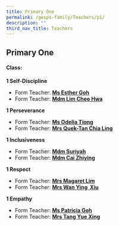 ```yaml
---
title: Primary One
permalink: /gesps-family/Teachers/p1/
description: ""
third_nav_title: Teachers
---
```

## Primary One

#### Class:

**1 Self-Discipline**

*   Form Teacher: **[Ms Esther Goh](mailto:goh_yue_yin_esther@schools.gov.sg)**
*   Form Teacher: **[Mdm Lim Cheo Hwa](mailto:Lim_Cheo_Hwa@schools.gov.sg)**

**1 Perseverance**

*   Form Teacher: **[Ms Odelia Tiong](mailto:odelia_tiong_hui_xuan@schools.gov.sg)**
*   Form Teacher: **[Mrs Quek-Tan Chia Ling](mailto:tan_chia_ling@schools.gov.sg)**

**1 Inclusiveness**

*   Form Teacher: **[Mdm Suriyah](mailto:Suriyah_Mohamed_Noor@schools.gov.sg)**
*   Form Teacher: **[Mdm Cai Zhiying](mailto:Cai_Zhiying@schools.gov.sg)**

**1 Respect**  

*   Form Teacher: **[Mrs Magaret Lim](mailto:Low_Hong_Mei_Margaret@schools.gov.sg)** 
*   Form Teacher: **[Mrs Wan Ying  Xiu](mailto:tan_ying_xiu@schools.gov.sg)**

**1 Empathy**

*   Form Teacher: **[Ms Patricia Goh](mailto:Goh_Ley_Hoon_Patricia@schools.gov.sg)**
*   Form Teacher: **[Mrs Tang Yue Xing](mailto:kwan_yue_xing@schools.gov.sg)**